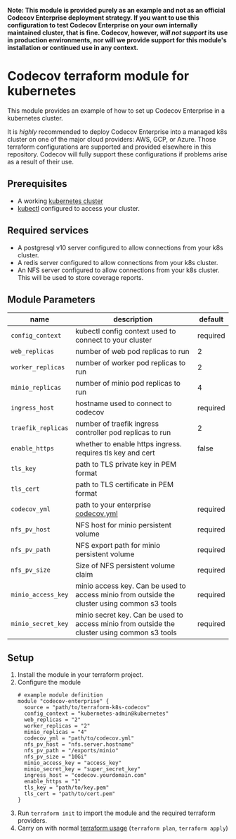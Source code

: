 **Note: This module is provided purely as an example and not as an official Codecov Enterprise deployment strategy. If you want to use this configuration to test Codecov Enterprise on your own internally maintained cluster, that is fine. Codecov, however, _will not support_ its use in production environments, nor will we provide support for this module's installation or continued use in any context.**

# Codecov terraform module for kubernetes

This module provides an example of how to set up Codecov Enterprise in a 
kubernetes cluster.

It is *highly* recommended to deploy Codecov Enterprise into a managed k8s cluster on one of the major cloud providers: AWS, GCP, or Azure. Those terraform configurations are supported and provided elsewhere in this repository. Codecov will fully support these configurations if problems arise as a result of their use.

## Prerequisites

- A working [kubernetes cluster](https://kubernetes.io/docs/home/)
- [kubectl](https://kubernetes.io/docs/tasks/tools/install-kubectl/) configured
  to access your cluster.

## Required services

- A postgresql v10 server configured to allow connections from your k8s cluster. 
- A redis server configured to allow connections from your k8s cluster.
- An NFS server configured to allow connections from your k8s cluster.  This
  will be used to store coverage reports.

## Module Parameters

| name | description | default |
| --- | --- | --- |
| `config_context` | kubectl config context used to connect to your cluster | required |
| `web_replicas` | number of web pod replicas to run | 2 |
| `worker_replicas` | number of worker pod replicas to run | 2 |
| `minio_replicas` | number of minio pod replicas to run | 4 |
| `ingress_host` | hostname used to connect to codecov | required |
| `traefik_replicas` | number of traefik ingress controller pod replicas to run | 2 |
| `enable_https` | whether to enable https ingress.  requires tls key and cert | false |
| `tls_key` | path to TLS private key in PEM format | |
| `tls_cert` | path to TLS certificate in PEM format | |
| `codecov_yml` | path to your enterprise [codecov.yml](https://docs.codecov.io/docs/configuration) | required |
| `nfs_pv_host` | NFS host for minio persistent volume | required |
| `nfs_pv_path` | NFS export path for minio persistent volume | required |
| `nfs_pv_size` | Size of NFS persistent volume claim | required |
| `minio_access_key` | minio access key.  Can be used to access minio from outside the cluster using common s3 tools | required |
| `minio_secret_key`| minio secret key.  Can be used to access minio from outside the cluster using common s3 tools | required |

## Setup

1. Install the module in your terraform project.
1. Configure the module
    ```
    # example module definition
    module "codecov-enterprise" {
      source = "path/to/terraform-k8s-codecov"
      config_context = "kubernetes-admin@kubernetes"
      web_replicas = "2"
      worker_replicas = "2"
      minio_replicas = "4"
      codecov_yml = "path/to/codecov.yml"
      nfs_pv_host = "nfs.server.hostname"
      nfs_pv_path = "/exports/minio"
      nfs_pv_size = "10Gi"
      minio_access_key = "access_key"
      minio_secret_key = "super_secret_key"
      ingress_host = "codecov.yourdomain.com"
      enable_https = "1"
      tls_key = "path/to/key.pem"
      tls_cert = "path/to/cert.pem"
    }
    ```
1. Run `terraform init` to import the module and the required terraform
   providers.
1. Carry on with normal [terraform usage](https://learn.hashicorp.com/terraform/getting-started/build.html) (`terraform plan`, `terraform apply`)
